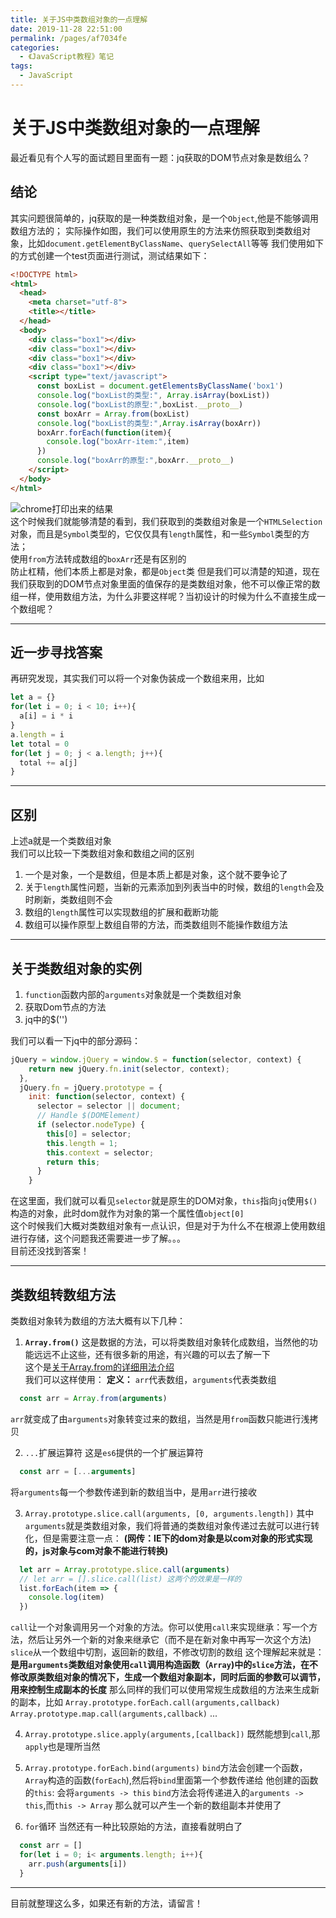 ```yaml
---
title: 关于JS中类数组对象的一点理解
date: 2019-11-28 22:51:00
permalink: /pages/af7034fe
categories: 
  - 《JavaScript教程》笔记
tags: 
  - JavaScript
---
```

# 关于JS中类数组对象的一点理解

最近看见有个人写的面试题目里面有一题：jq获取的DOM节点对象是数组么？  

<!-- more -->

## 结论
其实问题很简单的，jq获取的是一种类数组对象，是一个`Object`,他是不能够调用数组方法的；
实际操作如图，我们可以使用原生的方法来仿照获取到类数组对象，比如`document.getElementByClassName`、`querySelectAll`等等
我们使用如下的方式创建一个test页面进行测试，测试结果如下：
```HTML
<!DOCTYPE html>
<html>
  <head>
    <meta charset="utf-8">
    <title></title>
  </head>
  <body>
    <div class="box1"></div>
    <div class="box1"></div>
    <div class="box1"></div>
    <div class="box1"></div>
    <script type="text/javascript">
      const boxList = document.getElementsByClassName('box1')
      console.log("boxList的类型:", Array.isArray(boxList))
      console.log("boxList的原型:",boxList.__proto__)
      const boxArr = Array.from(boxList)
      console.log("boxList的类型:",Array.isArray(boxArr))
      boxArr.forEach(function(item){
        console.log("boxArr-item:",item)
      })
      console.log("boxArr的原型:",boxArr.__proto__)
    </script>
  </body>
</html>
```

![chrome打印出来的结果](http://qiniu.bilent.top/blog-2019112823316.png)  
这个时候我们就能够清楚的看到，我们获取到的类数组对象是一个`HTMLSelection`对象，而且是`Symbol`类型的，它仅仅具有`length`属性，和一些`Symbol`类型的方法；  
使用`from`方法转成数组的`boxArr`还是有区别的  
防止杠精，他们本质上都是对象，都是`Object`类 
但是我们可以清楚的知道，现在我们获取到的DOM节点对象里面的值保存的是类数组对象，他不可以像正常的数组一样，使用数组方法，为什么非要这样呢？当初设计的时候为什么不直接生成一个数组呢？

---

## 近一步寻找答案
再研究发现，其实我们可以将一个对象伪装成一个数组来用，比如
```javascript
let a = {}
for(let i = 0; i < 10; i++){
  a[i] = i * i
}
a.length = i
let total = 0
for(let j = 0; j < a.length; j++){
  total += a[j]
}
```

---

## 区别
  上述a就是一个类数组对象  
  我们可以比较一下类数组对象和数组之间的区别
  
1. 一个是对象，一个是数组，但是本质上都是对象，这个就不要争论了
2. 关于`length`属性问题，当新的元素添加到列表当中的时候，数组的`length`会及时刷新，类数组则不会
3. 数组的`length`属性可以实现数组的扩展和截断功能
4. 数组可以操作原型上数组自带的方法，而类数组则不能操作数组方法

---

## 关于类数组对象的实例

1. `function`函数内部的`arguments`对象就是一个类数组对象
2. 获取Dom节点的方法
3. jq中的$('')

我们可以看一下jq中的部分源码：
```javascript
jQuery = window.jQuery = window.$ = function(selector, context) {
    return new jQuery.fn.init(selector, context);
  },
  jQuery.fn = jQuery.prototype = {
    init: function(selector, context) {
      selector = selector || document;
      // Handle $(DOMElement)
      if (selector.nodeType) {
        this[0] = selector;
        this.length = 1;
        this.context = selector;
        return this;
      }
    }
```
在这里面，我们就可以看见`selector`就是原生的DOM对象，`this`指向`jq`使用`$()`构造的对象，此时dom就作为对象的第一个属性值`object[0]`  
这个时候我们大概对类数组对象有一点认识，但是对于为什么不在根源上使用数组进行存储，这个问题我还需要进一步了解。。。  
目前还没找到答案！

---

## 类数组转数组方法

类数组对象转为数组的方法大概有以下几种：
1. **`Array.from()`**
  这是数据的方法，可以将类数组对象转化成数组，当然他的功能远远不止这些，还有很多新的用途，有兴趣的可以去了解一下  
  这个是[关于Array.from的详细用法介绍](https://segmentfault.com/a/1190000020221170)  
  我们可以这样使用：
  **定义：** `arr`代表数组，`arguments`代表类数组
```javascript
  const arr = Array.from(arguments)
```
  `arr`就变成了由`arguments`对象转变过来的数组，当然是用`from`函数只能进行浅拷贝

2. `...`扩展运算符
  这是`es6`提供的一个扩展运算符
```javascript
  const arr = [...arguments]
```
  将`arguments`每一个参数传递到新的数组当中，是用`arr`进行接收

3. `Array.prototype.slice.call(arguments, [0, arguments.length])`
  其中`arguments`就是类数组对象，我们将普通的类数组对象传递过去就可以进行转化，但是需要注意一点：
  **(网传：IE下的dom对象是以com对象的形式实现的，js对象与com对象不能进行转换)**
```javascript
  let arr = Array.prototype.slice.call(arguments)
  // let arr = [].slice.call(list) 这两个的效果是一样的
  list.forEach(item => {
    console.log(item)
  })
```
  `call`让一个对象调用另一个对象的方法。你可以使用`call`来实现继承：写一个方法，然后让另外一个新的对象来继承它（而不是在新对象中再写一次这个方法)  
  `slice`从一个数组中切割，返回新的数组，不修改切割的数组
  这个理解起来就是：
  **是用`arguments`类数组对象使用`call`调用构造函数（`Array`)中的`slice`方法，在不修改原类数组对象的情况下，生成一个数组对象副本，同时后面的参数可以调节，用来控制生成副本的长度**
  那么同样的我们可以使用常规生成数组的方法来生成新的副本，比如
  `Array.prototype.forEach.call(arguments,callback)`
  `Array.prototype.map.call(arguments,callback)`
  ...

4. `Array.prototype.slice.apply(arguments,[callback])`
  既然能想到`call`,那`apply`也是理所当然

5. `Array.prototype.forEach.bind(arguments)`
  `bind`方法会创建一个函数，`Array`构造的函数(`forEach`),然后将`bind`里面第一个参数传递给 他创建的函数的`this`: 会将`arguments -> this`
  `bind`方法会将传递进入的`arguments -> this`,而`this -> Array`
  那么就可以产生一个新的数组副本并使用了

6. `for`循环
  当然还有一种比较原始的方法，直接看就明白了
```javascript
  const arr = []
  for(let i = 0; i< arguments.length; i++){
    arr.push(arguments[i])
  }
```
---
目前就整理这么多，如果还有新的方法，请留言！